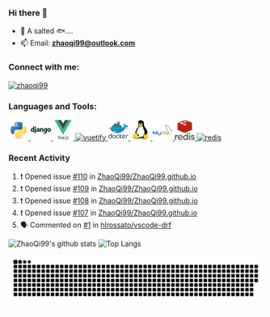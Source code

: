### Hi there 👋

- 🔭  A salted 🐟....
- 📫 Email: **[zhaoqi99@outlook.com](mailto:zhaoqi99@outlook.com)**

<h3 align="left">Connect with me:</h3>
<p align="left">
  <a href="https://linkedin.com/in/zhaoqi99" target="blank">
    <img
      align="center"
      src="https://raw.githubusercontent.com/rahuldkjain/github-profile-readme-generator/master/src/images/icons/Social/linked-in-alt.svg"
      alt="zhaoqi99"
      height="30"
      width="40"
  /></a>
</p>

<h3 align="left">Languages and Tools:</h3>
<p align="left">
  <a href="https://www.python.org" target="_blank" rel="noreferrer">
    <img src="https://raw.githubusercontent.com/devicons/devicon/master/icons/python/python-original.svg" alt="python" width="40" height="40" />
  </a>
  <a href="https://www.djangoproject.com/" target="_blank" rel="noreferrer">
    <img src="https://raw.githubusercontent.com/devicons/devicon/master/icons/django/django-plain-wordmark.svg" alt="django" width="40" height="40" />
  </a>
  <a href="https://vuejs.org/" target="_blank" rel="noreferrer">
    <img src="https://raw.githubusercontent.com/devicons/devicon/master/icons/vuejs/vuejs-original-wordmark.svg" alt="vuejs" width="40" height="40" />
  </a>
  <a href="https://vuetifyjs.com/en/" target="_blank" rel="noreferrer">
    <img src="https://bestofjs.org/logos/vuetify.svg" alt="vuetify" width="40" height="40" />
  </a>
  <a href="https://www.docker.com/" target="_blank" rel="noreferrer">
    <img src="https://raw.githubusercontent.com/devicons/devicon/master/icons/docker/docker-original-wordmark.svg" alt="docker" width="40" height="40" />
  </a>
  <a href="https://www.linux.org/" target="_blank" rel="noreferrer">
    <img src="https://raw.githubusercontent.com/devicons/devicon/master/icons/linux/linux-original.svg" alt="linux" width="40" height="40" />
  </a>
  <a href="https://www.mysql.com/" target="_blank" rel="noreferrer">
    <img src="https://raw.githubusercontent.com/devicons/devicon/master/icons/mysql/mysql-original-wordmark.svg" alt="mysql" width="40" height="40" />
  </a>
  <a href="https://redis.io" target="_blank" rel="noreferrer">
    <img src="https://raw.githubusercontent.com/devicons/devicon/master/icons/redis/redis-original-wordmark.svg" alt="redis" width="40" height="40" />
  </a>
  <a href="https://www.influxdata.com/products/influxdb-overview/" target="_blank" rel="noreferrer">
    <img src="https://influxdata.github.io/branding/img/downloads/influxdata-logo--symbol--pool.svg" alt="redis" width="40" height="40" />
  </a>
</p>

### Recent Activity
<!--START_SECTION:activity-->
1. ❗️ Opened issue [#110](https://github.com/ZhaoQi99/ZhaoQi99.github.io/issues/110) in [ZhaoQi99/ZhaoQi99.github.io](https://github.com/ZhaoQi99/ZhaoQi99.github.io)
2. ❗️ Opened issue [#109](https://github.com/ZhaoQi99/ZhaoQi99.github.io/issues/109) in [ZhaoQi99/ZhaoQi99.github.io](https://github.com/ZhaoQi99/ZhaoQi99.github.io)
3. ❗️ Opened issue [#108](https://github.com/ZhaoQi99/ZhaoQi99.github.io/issues/108) in [ZhaoQi99/ZhaoQi99.github.io](https://github.com/ZhaoQi99/ZhaoQi99.github.io)
4. ❗️ Opened issue [#107](https://github.com/ZhaoQi99/ZhaoQi99.github.io/issues/107) in [ZhaoQi99/ZhaoQi99.github.io](https://github.com/ZhaoQi99/ZhaoQi99.github.io)
5. 🗣 Commented on [#1](https://github.com/hlrossato/vscode-drf/issues/1) in [hlrossato/vscode-drf](https://github.com/hlrossato/vscode-drf)
<!--END_SECTION:activity-->


![ZhaoQi99's github stats](https://github-readme-stats-zhaoqi99.vercel.app/api?username=zhaoqi99&show_icons=true&count_private=true&theme=tokyonight&hide_title=true)
![Top Langs](https://github-readme-stats-zhaoqi99.vercel.app/api/top-langs/?username=zhaoqi99&theme=tokyonight&hide=html)
<!-- ![ZhaoQi99's github activity graph](https://zhaoqi99-readme-activity-graph.herokuapp.com/graph?username=ZhaoQi99&theme=redical) -->
![ZhaoQi99's github contribution grid snake](https://raw.githubusercontent.com/ZhaoQi99/ZhaoQi99/dist/github-contribution-grid-snake.svg)
